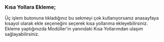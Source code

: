 ### Kısa Yollara Ekleme;

Üç işlem butonuna tıkladığınız bu sekmeyi çok kullanıyorsanız anasayfaya kısayol olarak ekle seçeneğini seçerek kısa yollarıma ekleyebilirsiniz.
Ekleme yaptığınızda Modüller'in yanındaki Kısa Yollarımdan ulaşım sağlayabilirsiniz.